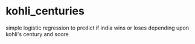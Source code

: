 # kohli_centuries
simple logistic regression to predict if india wins or loses depending upon kohli's century and score
